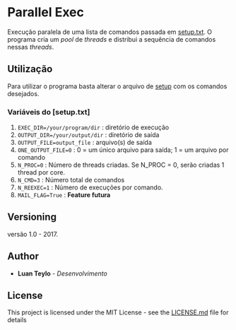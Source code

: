 # Parallel Exec

Execução paralela de uma lista de comandos passada em [setup.txt](https://github.com/luanteylo/Parallel-Exec/blob/master/setup.txt). O programa cria um _pool_ de _threads_ e distribui a sequência de comandos nessas _threads_.

## Utilização

Para utilizar o programa basta alterar o arquivo de [setup](https://github.com/luanteylo/Parallel-Exec/blob/master/setup.txt) com os comandos desejados. 

### Variáveis do [setup.txt]

1. `EXEC_DIR=/your/program/dir` : diretório de execução
2. `OUTPUT_DIR=/your/output/dir` : diretório de saída
3. `OUTPUT_FILE=output_file` : arquivo(s) de saída
4. `ONE_OUTPUT_FILE=0` : 0 = um único arquivo para saída; 1 = um arquivo por comando
5. `N_PROC=0` : Número de threads criadas. Se N_PROC = 0, serão criadas 1 thread por core.
6. `N_CMD=3` : Número total de comandos 
7. `N_REEXEC=1` : Número de execuções por comando.
8. `MAIL_FLAG=True` : __Feature futura__



## Versioning

versão 1.0 - 2017.

## Author

* **Luan Teylo** - *Desenvolvimento* 

## License

This project is licensed under the MIT License - see the [LICENSE.md](LICENSE.md) file for details



